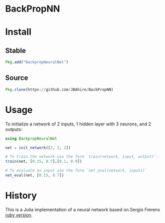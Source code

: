 # BackPropNN


# Install

## Stable
```julia
Pkg.add("BackpropNeuralNet")
```

## Source

```julia
Pkg.clone(https://github.com/JBAhire/BackPropNN)
```

# Usage

To initialize a network of 2 inputs, 1 hidden layer with 3 neurons, and 2 outputs:

```julia
using BackpropNeuralNet

net = init_network([2, 3, 2])

# To train the network use the form `train(network, input, output)`:
train(net, [0.15, 0.7],[0.1, 0.9])

# To evaluate an input use the form `net_eval(network, inputs)`
net_eval(net, [0.15, 0.7])
```

# History

This is a Julia implementation of a neural network based on Sergio Fierens [ruby version](https://github.com/SergioFierens/ai4r).

